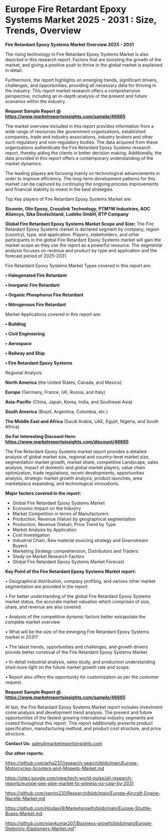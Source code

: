 # Europe Fire Retardant Epoxy Systems Market 2025 - 2031 : Size, Trends, Overview

<Strong> Fire Retardant Epoxy Systems Market Overview 2025 - 2031</strong>

The rising technology in Fire Retardant Epoxy Systems Market is also depicted in this research report. Factors that are boosting the growth of the market, and giving a positive push to thrive in the global market is explained in detail.

Furthermore, the report highlights on emerging trends, significant drivers, challenges, and opportunities, providing all necessary data for thriving in the industry. This report market research offers a comprehensive perspective, including an in-depth analysis of the present and future scenarios within the industry.

<strong>Request Sample Report @ <a href=https://www.marketreportsinsights.com/sample/46665>https://www.marketreportsinsights.com/sample/46665</a></strong>

The market overview included in this report provides information from a wide range of resources like government organizations, established companies, trade and industry associations, industry brokers and other such regulatory and non-regulatory bodies. The data acquired from these organizations authenticate the Fire Retardant Epoxy Systems research report, thereby aiding the clients in better decision making. Additionally, the data provided in this report offers a contemporary understanding of the market dynamics.

The leading players are focusing mainly on technological advancements in order to improve efficiency. The long-term development patterns for this market can be captured by continuing the ongoing process improvements and financial stability to invest in the best strategies.

Top Key players of Fire Retardant Epoxy Systems Market are:

<strong>Sicomin, Olin Epoxy, Crosslink Technology, PTM?W Industries, AOC Aliancys, Sika Deutschland, Ludeko GmbH, RTP Company</strong>

<strong><b>Global Fire Retardant Epoxy Systems Market Scope and Size:</b></strong>
The Fire Retardant Epoxy Systems market is declared segment by company, region (country), type, and application. Players, stakeholders, and other participants in the global Fire Retardant Epoxy Systems market will gain the market scope as they use the report as a powerful resource. The segmental analysis focuses on revenue and product by type and application and the forecast period of 2025-2031.

Fire Retardant Epoxy Systems Market Types covered in this report are:

<strong>•  Halogenated Fire Retardant

•  Inorganic Fire Retardant

•  Organic Phosphorus Fire Retardant

•  Nitrogenous Fire Retardant</strong>

Market Applications covered in this report are:

<strong>•  Building

•  Civil Engineering

•  Aerospace

•  Railway and Ship

•  Fire Retardant Epoxy Systems</strong> 

Regional Analysis

<strong>North America</strong> (the United States, Canada, and Mexico)

<strong>Europe</strong> (Germany, France, UK, Russia, and Italy)

<strong>Asia-Pacific</strong> (China, Japan, Korea, India, and Southeast Asia)

<strong>South America</strong> (Brazil, Argentina, Colombia, etc.)

<strong>The Middle East and Africa</strong> (Saudi Arabia, UAE, Egypt, Nigeria, and South Africa)

<strong>Go For Interesting Discount Here: <a href=https://www.marketreportsinsights.com/discount/46665>https://www.marketreportsinsights.com/discount/46665</a></strong>

The Fire Retardant Epoxy Systems market report provides a detailed analysis of global market size, regional and country-level market size, segmentation market growth, market share, competitive Landscape, sales analysis, impact of domestic and global market players, value chain optimization, trade regulations, recent developments, opportunities analysis, strategic market growth analysis, product launches, area marketplace expanding, and technological innovations.

<strong><b>Major factors covered in the report:</b></strong>
<ul>
  <li>Global Fire Retardant Epoxy Systems Market </li>
  <li>Economic Impact on the Industry</li>
  <li>Market Competition in terms of Manufacturers</li>
  <li>Production, Revenue (Value) by geographical segmentation</li>
  <li>Production, Revenue (Value), Price Trend by Type</li>
  <li>Market Analysis by Application</li>
  <li>Cost Investigation</li>
  <li>Industrial Chain, Raw material sourcing strategy and Downstream Buyers</li>
  <li>Marketing Strategy comprehension, Distributors and Traders</li>
  <li>Study on Market Research Factors</li>
  <li>Global Fire Retardant Epoxy Systems Market Forecast</li>
</ul>

<strong><b>Key Point of the Fire Retardant Epoxy Systems Market report:</b></strong>

• Geographical distribution, company profiling, and various other market segmentation are provided in the report.

• For better understanding of the global Fire Retardant Epoxy Systems market status, the accurate market valuation which comprises of size, share, and revenue are also covered.

• Analysis of the competitive dynamic factors better extrapolate the complete market overview

• What will be the size of the emerging Fire Retardant Epoxy Systems market in 2031?

• The latest trends, opportunities and challenges, and growth drivers provide better construal of the Fire Retardant Epoxy Systems Market.

• In-detail industrial analysis, sales study, and production understanding shed more light on the future market growth rate and scope.

• Report also offers the opportunity for customization as per the customer request.

<strong>Request Sample Report @ <a href=https://www.marketreportsinsights.com/sample/46665>https://www.marketreportsinsights.com/sample/46665</a></strong>

At last, the Fire Retardant Epoxy Systems Market report includes investment come analysis and development trend analysis. The present and future opportunities of the fastest growing international industry segments are coated throughout this report. This report additionally presents product specification, manufacturing method, and product cost structure, and price structure.

<strong>Contact Us:</strong>
sales@marketreportsinsights.com

<strong>Our other reports:</strong>

<a href=https://github.com/arha237/research-search/blob/main/Europe-Motorcycles-Scooters-and-Mopeds-Market.md>https://github.com/arha237/research-search/blob/main/Europe-Motorcycles-Scooters-and-Mopeds-Market.md</a>

<a href=https://sites.google.com/view/tech-world-pulse/all-research-reports/europe-pex-pipe-market-to-witness-xx-cagr-by-2031>https://sites.google.com/view/tech-world-pulse/all-research-reports/europe-pex-pipe-market-to-witness-xx-cagr-by-2031</a>

<a href=https://github.com/yamini231/Research/blob/main/Europe-Aircraft-Engine-Nacelle-Market.md>https://github.com/yamini231/Research/blob/main/Europe-Aircraft-Engine-Nacelle-Market.md</a>

<a href=https://github.com/Hindavii9/Marketgrowth/blob/main/Europe-Shuttle-Buses-Market.md>https://github.com/Hindavii9/Marketgrowth/blob/main/Europe-Shuttle-Buses-Market.md</a>

<a href=https://github.com/vijaykumar207/Business-growth/blob/main/Europe-Dielectric-Elastomers-Market.md>https://github.com/vijaykumar207/Business-growth/blob/main/Europe-Dielectric-Elastomers-Market.md</a>"
